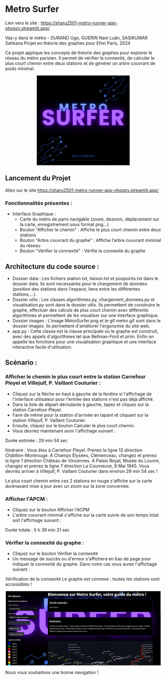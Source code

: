 # Metro Surfer

Lien vers le site : https://sharu2501-metro-runner-app-ohogzy.streamlit.app/

Vas-y dans le métro - DURAND Ugo, GUERIN Nam Luân, SASIKUMAR Sahkana
Projet en théorie des graphes pour Efrei Paris, 2024

Ce projet applique les concepts de théorie des graphes pour explorer le réseau du métro parisien.
Il permet de vérifier la connexité, de calculer le plus court chemin entre deux stations et de générer
un arbre couvrant de poids minimal.

<img src="images/MetroSurfer.png" alt="Carte interactive" width="300" style="display:block; margin:auto;">

## Lancement du Projet
Allez sur le site https://sharu2501-metro-runner-app-ohogzy.streamlit.app/

### Fonctionnalités présentes :

- Interface Graphique :
  - Carte du métro de paris navigable (zoom, dezoom, déplacement sur la carte, enregistrement sous format png...)
  - Bouton "Afficher le chemin" : Affiche le plus court chemin entre deux stations
  - Bouton "Arbre couvrant du graphe" : Affiche l’arbre couvrant minimal du réseau
  - Bouton "Vérifier la connexité" : Vérifie la connexité du graphe

## Architecture du code source :

- Dossier data : Les fichiers station.txt, liaison.txt et pospoints.txt dans le dossier data. Ils sont necessaires pour le chargement de données (position des stations dans l'espace, liens entre les différentes stations,...).
- Dossier utils : Les classes algorithmes.py, chargement_donnees.py et visualisation.py sont dans le dossier utils. 
Ils permettent de construire le graphe, effectuer des calculs de plus court chemin avec différents algorithmes et permettent de les visualiser sur une interface graphique.
- Dossier images : L'image MetroSurfer.png et le gif metro.gif sont dans le dossier images. Ils permettent d'améliorer l'ergonomie du site web.
- app.py : Cette classe est la classe principale où le graphe est construit, avec des appels d'algorithmes tel que Bellman-Ford et prim. Enfin on appelle les fonctions pour une visualisation graphique et une interface interactive facile d'utilisation.

## Scénario :

### Afficher le chemin le plus court entre la station Carrefour Pleyel et Villejuif, P. Vaillant Couturier :
- Cliquez sur la flèche en haut à gauche de la fenêtre si l'affichage de l'interface utilisateur pour l'entrée des stations n'est pas déjà affiché.
- Dans la liste de départ déroulante à gauche, tapez et cliquez sur la station Carrefour Pleyel. 
- Faire de même pour la station d'arrivée en tapant et cliquant sur la station Villejuif, P. Vaillant Couturier.
- Ensuite, cliquez sur le bouton Calculer le plus court chemin.
- Vous devriez maintenant avoir l'affichage suivant :

Durée estimée : 29 min 54 sec

Itinéraire :
Vous êtes à Carrefour Pleyel.
Prenez la ligne 13 direction Châtillon-Montrouge. 
À Champs Élysées, Clémenceau, changez et prenez la ligne 1 direction Château de Vincennes. 
À Palais Royal, Musée du Louvre, changez et prenez la ligne 7 direction La Courneuve, 8 Mai 1945. 
Vous devriez arriver à Villejuif, P. Vaillant Couturier dans environ 29 min 54 sec !

Le plus court chemin entre ces 2 stations en rouge s'affiche sur la carte dorénavant mise à jour avec un zoom sur la zone concernée.

### Afficher l'APCM :
- Cliquez sur le bouton Afficher l'ACPM
- L'arbre couvrant minimal s'affiche sur la carte suivie de son temps total soit l'affichage suivant :

Durée totale : 5 h 39 min 21 sec

### Vérifier la connexité du graphe :
- Cliquez sur le bouton Vérifier la connexité
- Un message de succès ou d'erreur s'affichera en bas de page pour indiquer la connexité du graphe.
Dans notre cas vous aurez l'affichage suivant : 

Vérification de la connexité
Le graphe est connexe : toutes les stations sont accessibles !

<img src="images/exemple.png" alt="Carte interactive" width="500" style="display:block; margin:auto;">

Nous vous souhaitons une bonne navigation !
